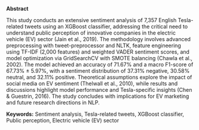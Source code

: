 **Abstract**

This study conducts an extensive sentiment analysis of 7,357 English Tesla-related tweets using an XGBoost classifier, addressing the critical need to understand public perception of innovative companies in the electric vehicle (EV) sector (Jain et al., 2019). The methodology involves advanced preprocessing with tweet-preprocessor and NLTK, feature engineering using TF-IDF (2,000 features) and weighted VADER sentiment scores, and model optimization via GridSearchCV with SMOTE balancing (Chawla et al., 2002). The model achieved an accuracy of 71.67% and a macro F1-score of 67.73% ± 5.97%, with a sentiment distribution of 37.31% negative, 30.58% neutral, and 32.11% positive. Theoretical assumptions explore the impact of social media on EV sentiment (Thelwall et al., 2010), while results and discussions highlight model performance and Tesla-specific insights (Chen & Guestrin, 2016). The study concludes with implications for EV marketing and future research directions in NLP.

**Keywords:** Sentiment analysis, Tesla-related tweets, XGBoost classifier, Public perception, Electric vehicle (EV) sector
